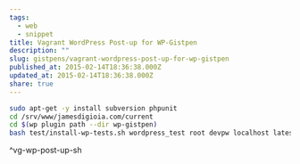 ```yaml
---
tags:
  - web
  - snippet
title: Vagrant WordPress Post-up for WP-Gistpen
description: ""
slug: gistpens/vagrant-wordpress-post-up-for-wp-gistpen
published_at: 2015-02-14T18:36:38.000Z
updated_at: 2015-02-14T18:36:38.000Z
share: true
---
```


```bash title="vg-wp-post-up.sh"
sudo apt-get -y install subversion phpunit
cd /srv/www/jamesdigioia.com/current
cd $(wp plugin path --dir wp-gistpen)
bash test/install-wp-tests.sh wordpress_test root devpw localhost latest
```

^vg-wp-post-up-sh
